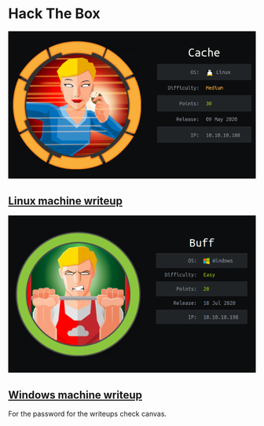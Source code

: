 # Hack The Box

![Linux machine writeup](cache.png)

## [Linux machine writeup](https://www.merlijnvermeer.nl/writeups/merlijnvermeerhtblinux.pdf)

![Linux machine writeup](buff.png)

## [Windows machine writeup](https://www.merlijnvermeer.nl/writeups/merlijnvermeerhtbwindows.pdf)

For the password for the writeups check canvas.
